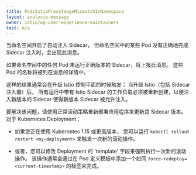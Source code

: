 ```yaml
---
title: PodsIstioProxyImageMismatchInNamespace
layout: analysis-message
owner: istio/wg-user-experience-maintainers
test: n/a
---
```


当命名空间开启了自动注入 Sidecar，
但命名空间中的某些 Pod 没有正确地完成 Sidecar 注入时，会出现此消息。

如果命名空间中的任何 Pod 未运行正确版本的 Sidecar，将上报此消息。
这些 Pod 的名称将被列在消息的详情中。

这样的结果通常会在升级 Istio 控制平面的时候触发；
当升级 Istio（包括 Sidecar 注入器）后，
所有运行中带有 Istio Sidecar 的工作负载必须被重新创建，以便注入新版本的 Sidecar
使得新版本 Sidecar 被允许注入。

要解决该问题，请使用正常滚动策略重新部署应用程序来更新其 Sidecar 版本。
对于 Kubernetes Deployment：

* 如果您正在使用 Kubernetes 1.15 或更高版本，
  您可以运行 `kubectl rollout restart <my-deployment>` 来触发一次新的滚动操作。

* 或者，您可以修改 Deployment 的 'template' 字段来强制执行一次新的滚动操作。
  该操作通常会通过在 Pod 定义模板中添加一个如同 `force-redeploy=<current-timestamp>` 的标签来完成。

